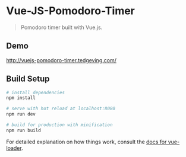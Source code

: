# Vue-JS-Pomodoro-Timer

> Pomodoro timer built with Vue.js.

## Demo
http://vuejs-pomodoro-timer.tedgeving.com/

## Build Setup

``` bash
# install dependencies
npm install

# serve with hot reload at localhost:8080
npm run dev

# build for production with minification
npm run build
```

For detailed explanation on how things work, consult the [docs for vue-loader](http://vuejs.github.io/vue-loader).
